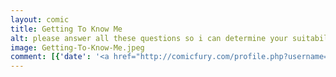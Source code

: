 ```yaml
---
layout: comic
title: Getting To Know Me
alt: please answer all these questions so i can determine your suitability as a mate
image: Getting-To-Know-Me.jpeg
comment: [{'date': '<a href="http://comicfury.com/profile.php?username=tecco_dsilva" title="tecco_dsilva">tecco_dsilva</a>', 'username': 'tecco_dsilva', 'comment': 'Questions by @pyromuffin I just do not have my shit together to make a comic for today, luckily I just happen to have filled out this dating questionnaire. Maybe I will do a full color one for Thursday, maybe not. Maybe I will remake this one someday to be less shitty, maybe not.'}]
---
```

